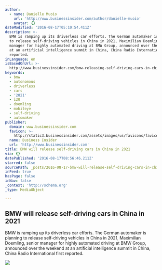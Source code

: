 ```yaml
---
author:
  - name: Danielle Muoio
    url: 'http://www.businessinsider.com/author/danielle-muoio'
    avatar: {}
dateModified: '2016-08-17T05:10:54.411Z'
description: >-
  BMW is ramping up its driverless car efforts. The German automaker is planning
  to release self-driving vehicles in China in 2021, Maximilian Doemling, senior
  manager for highly automated driving at BMW Group, announced over the weekend
  at an artificial intelligence summit in China, China Radio International first
  reported.
inLanguage: en
isBasedOnUrl: >-
  http://www.businessinsider.com/bmw-releasing-self-driving-cars-in-china-in-2021-2016-8
keywords:
  - bmw
  - autonomous
  - driverless
  - cars
  - '2021'
  - i20
  - doemling
  - mobileye
  - self-driving
  - automaker
publisher:
  domain: www.businessinsider.com
  favicon: >-
    http://static3.businessinsider.com/assets/images/us/favicons/favicon.ico?v=BI-US-2016-03-31
  name: Business Insider
  url: 'http://www.businessinsider.com'
title: BMW will release self-driving cars in China in 2021
via: {}
datePublished: '2016-08-17T08:56:46.211Z'
starred: false
sourcePath: _posts/2016-08-17-bmw-will-release-self-driving-cars-in-china-in-2021.md
inFeed: true
hasPage: false
inNav: false
_context: 'http://schema.org'
_type: MediaObject

---
```

<article style=""><h1>BMW will release self-driving cars in China in 2021</h1><p>BMW is ramping up its driverless car efforts. The German automaker is planning to release self-driving vehicles in China in 2021, Maximilian Doemling, senior manager for highly automated driving at BMW Group, announced over the weekend at an artificial intelligence summit in China, China Radio International first reported.</p><img src="http://static1.businessinsider.com/image/56ddcd3c52bcd021008b49ce-1762/p90212351_highres_bmw-vision-next-100-.jpg" /></article>